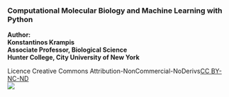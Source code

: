 ### Computational Molecular Biology and Machine Learning with Python

**Author:**<br>
**Konstantinos Krampis**<br>
**Associate Professor, Biological Science**<br>
**Hunter College, City University of New York**


Licence Creative Commons Attribution-NonCommercial-NoDerivs[CC BY-NC-ND](https://creativecommons.org/licenses/by-nc-nd/4.0/)<br>
![](https://licensebuttons.net/l/by-nc-nd/3.0/88x31.png) 
